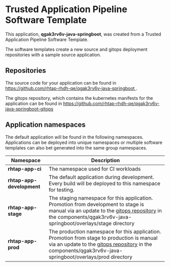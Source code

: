 # Trusted Application Pipeline Software Template

This application, **qgak3rv6v-java-springboot**, was created from a Trusted Application Pipeline Software Template.

The software templates create a new source and gitops deployment repositories with a sample source application. 

## Repositories

The source code for your application can be found in [https://github.com/rhtap-rhdh-qe/qgak3rv6v-java-springboot ](https://github.com/rhtap-rhdh-qe/qgak3rv6v-java-springboot ).
 
The gitops repository, which contains the kubernetes manifests for the application can be found in 
[https://github.com/rhtap-rhdh-qe/qgak3rv6v-java-springboot-gitops ](https://github.com/rhtap-rhdh-qe/qgak3rv6v-java-springboot-gitops ) 

## Application namespaces 

The default application will be found in the following namespaces. Applications can be deployed into unique namespaces or multiple software templates can also bet generated into the same group namespaces.  

|  Namespace   |  Description   |  
| -------- | -------- |
| **rhtap-app-ci** | The namespace used for CI workloads |
| **rhtap-app-development** | The default application during development. Every build will be deployed to this namespace for testing. |
| **rhtap-app-stage** | The staging namespace for this application. Promotion from development to stage is manual via an update to the [gitops repository](https://github.com/rhtap-rhdh-qe/qgak3rv6v-java-springboot-gitops ) in the components/qgak3rv6v-java-springboot/overlays/stage directory |
| **rhtap-app-prod** | The production namespace for this application. Promotion from stage to production is manual via an update to the [gitops repository](https://github.com/rhtap-rhdh-qe/qgak3rv6v-java-springboot-gitops ) in the components/qgak3rv6v-java-springboot/overlays/prod directory |